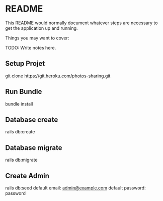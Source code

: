 # README

This README would normally document whatever steps are necessary to get the
application up and running.

Things you may want to cover:

TODO: Write notes here.

##	Setup Projet

git clone https://git.heroku.com/photos-sharing.git 

##	Run Bundle

bundle install

##	Database create

rails db:create

##	Database migrate

rails db:migrate

##	Create Admin

rails db:seed
default email: admin@example.com
default password: password